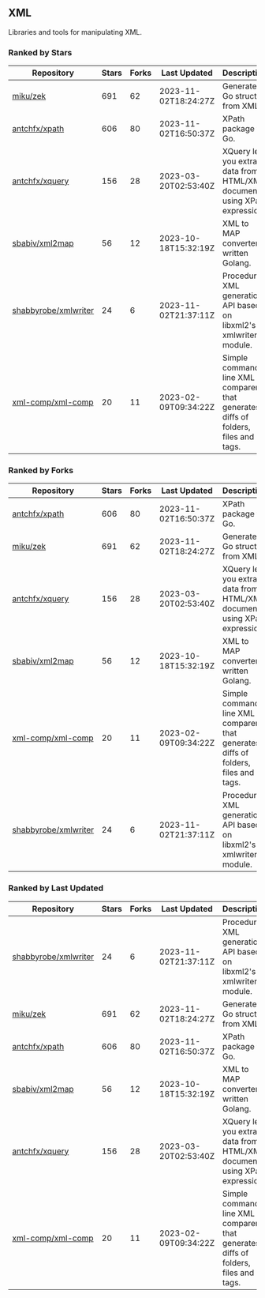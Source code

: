 ## XML

Libraries and tools for manipulating XML.

### Ranked by Stars

| Repository | Stars | Forks | Last Updated | Description | 
|------------|-------|-------|--------------|-------------|
| [miku/zek](https://github.com/miku/zek) | 691 | 62 | 2023-11-02T18:24:27Z |  Generate a Go struct from XML. |
| [antchfx/xpath](https://github.com/antchfx/xpath) | 606 | 80 | 2023-11-02T16:50:37Z |  XPath package for Go. |
| [antchfx/xquery](https://github.com/antchfx/xquery) | 156 | 28 | 2023-03-20T02:53:40Z |  XQuery lets you extract data from HTML/XML documents using XPath expression. |
| [sbabiv/xml2map](https://github.com/sbabiv/xml2map) | 56 | 12 | 2023-10-18T15:32:19Z |  XML to MAP converter written Golang. |
| [shabbyrobe/xmlwriter](https://github.com/shabbyrobe/xmlwriter) | 24 | 6 | 2023-11-02T21:37:11Z |  Procedural XML generation API based on libxml2's xmlwriter module. |
| [xml-comp/xml-comp](https://github.com/xml-comp/xml-comp) | 20 | 11 | 2023-02-09T09:34:22Z |  Simple command line XML comparer that generates diffs of folders, files and tags. |

### Ranked by Forks

| Repository | Stars | Forks | Last Updated | Description | 
|------------|-------|-------|--------------|-------------|
| [antchfx/xpath](https://github.com/antchfx/xpath) | 606 | 80 | 2023-11-02T16:50:37Z |  XPath package for Go. |
| [miku/zek](https://github.com/miku/zek) | 691 | 62 | 2023-11-02T18:24:27Z |  Generate a Go struct from XML. |
| [antchfx/xquery](https://github.com/antchfx/xquery) | 156 | 28 | 2023-03-20T02:53:40Z |  XQuery lets you extract data from HTML/XML documents using XPath expression. |
| [sbabiv/xml2map](https://github.com/sbabiv/xml2map) | 56 | 12 | 2023-10-18T15:32:19Z |  XML to MAP converter written Golang. |
| [xml-comp/xml-comp](https://github.com/xml-comp/xml-comp) | 20 | 11 | 2023-02-09T09:34:22Z |  Simple command line XML comparer that generates diffs of folders, files and tags. |
| [shabbyrobe/xmlwriter](https://github.com/shabbyrobe/xmlwriter) | 24 | 6 | 2023-11-02T21:37:11Z |  Procedural XML generation API based on libxml2's xmlwriter module. |

### Ranked by Last Updated

| Repository | Stars | Forks | Last Updated | Description | 
|------------|-------|-------|--------------|-------------|
| [shabbyrobe/xmlwriter](https://github.com/shabbyrobe/xmlwriter) | 24 | 6 | 2023-11-02T21:37:11Z |  Procedural XML generation API based on libxml2's xmlwriter module. |
| [miku/zek](https://github.com/miku/zek) | 691 | 62 | 2023-11-02T18:24:27Z |  Generate a Go struct from XML. |
| [antchfx/xpath](https://github.com/antchfx/xpath) | 606 | 80 | 2023-11-02T16:50:37Z |  XPath package for Go. |
| [sbabiv/xml2map](https://github.com/sbabiv/xml2map) | 56 | 12 | 2023-10-18T15:32:19Z |  XML to MAP converter written Golang. |
| [antchfx/xquery](https://github.com/antchfx/xquery) | 156 | 28 | 2023-03-20T02:53:40Z |  XQuery lets you extract data from HTML/XML documents using XPath expression. |
| [xml-comp/xml-comp](https://github.com/xml-comp/xml-comp) | 20 | 11 | 2023-02-09T09:34:22Z |  Simple command line XML comparer that generates diffs of folders, files and tags. |

